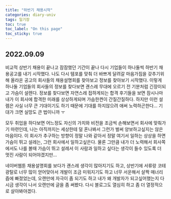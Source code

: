```yaml
---
title: "하반기 채용시작"
categories: diary-univ
tags: 일기장
toc: true
toc_label: "On this page"
toc_sticky: true
---
```

## 2022.09.09
비교적 상반기 채용이 끝나고 잠잠했던 기간이 끝나 다시 기업들이 하나둘씩 하반기 채용공고를 내기 시작했다. 나도 다시 템포를 맞춰 더 바쁘게 달려갈 마음가짐을 갖추기위해 올라온 공고의 회사들의 채용설명회를 찾아보고 정보를 찾아보기 시작했다. 이렇게 하나둘 기업들의 회사들의 정보를 찾다보면 괜스레 무대에 오르기 전 기분처럼 긴장이되고 가슴이 설렌다. 정보를 찾다보면 자연스레 접하게되는 합격 후기들을 보면 잠시나마 내가 이 회사에 합격한 미래를 상상하게되며 가슴한켠이 간질간질하다. 하지만 이런 설렘은 사실 너무 큰 기대이기도 하기 때문에 기대를 하지않으려 애써 노력하곤한다… 기대가 크면 실망도 큰 법이니까 ㅜ

모두 취업을 하다보면 어느정도 자신의 가치와 비전을 조금씩 손해보면서 회사에 맞춰가기 마련인데, 나는 아직까지는 세상한테 덜 혼나봐서 그런가 벌써 양보하고싶지는 않은 마음이다. 이 회사가 추구하는 방향이 정말 나와 같아서 정말 여기서 일하는 상상을 하면 가슴이 뛰고 설레는, 그런 회사에서 일하고싶은다. 물론 그만큼 내가 더 노력해서 회사쪽에서도 나를 볼때 가슴이 뛰고 설레서 이 사람과 일하고 싶다는 생각이 들수 있도록 더 멋진 사람이 되어야겠지만…

네이버웹툰 채용설명회를 보다가 괜스레 생각이 많아지기도 하고, 상반기에 서류랑 코테광탈로 너무 많이 얻어맞아서 개발이 조금 미워지기도 하고 너무 서운해서 살짝 매너리즘에 빠졌었는데, 오랜만에 자극이 좀 되기도 하고 내가 왜 개발자가 되고싶어했는지 다시금 생각이 나서 오랜만에 글을 좀 써봤다. 다시 블로그도 열심히 하고 좀 더 열정적으로 살아봐야겠다.